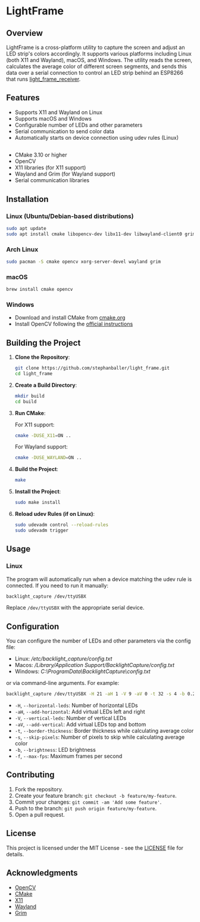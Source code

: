 # LightFrame

## Overview

LightFrame is a cross-platform utility to capture the screen and adjust an LED strip's colors accordingly. It supports various platforms including Linux (both X11 and Wayland), macOS, and Windows. The utility reads the screen, calculates the average color of different screen segments, and sends this data over a serial connection to control an LED strip behind an ESP8266 that runs [light_frame_receiver](https://github.com/stephanballer/light_frame_receiver).

## Features

- Supports X11 and Wayland on Linux
- Supports macOS and Windows
- Configurable number of LEDs and other parameters
- Serial communication to send color data
- Automatically starts on device connection using udev rules (Linux)

## 
- CMake 3.10 or higher
- OpenCV
- X11 libraries (for X11 support)
- Wayland and Grim (for Wayland support)
- Serial communication libraries

## Installation

### Linux (Ubuntu/Debian-based distributions)

```sh
sudo apt update
sudo apt install cmake libopencv-dev libx11-dev libwayland-client0 grim
```

### Arch Linux

```sh
sudo pacman -S cmake opencv xorg-server-devel wayland grim
```

### macOS

```sh
brew install cmake opencv
```

### Windows

- Download and install CMake from [cmake.org](https://cmake.org/download/)
- Install OpenCV following the [official instructions](https://docs.opencv.org/master/d3/d52/tutorial_windows_install.html)

## Building the Project

1. **Clone the Repository**:

   ```sh
   git clone https://github.com/stephanballer/light_frame.git
   cd light_frame
   ```

2. **Create a Build Directory**:

   ```sh
   mkdir build
   cd build
   ```

3. **Run CMake**:

   For X11 support:
   ```sh
   cmake -DUSE_X11=ON ..
   ```

   For Wayland support:
   ```sh
   cmake -DUSE_WAYLAND=ON ..
   ```

4. **Build the Project**:

   ```sh
   make
   ```

5. **Install the Project**:

   ```sh
   sudo make install
   ```

6. **Reload udev Rules (if on Linux)**:

   ```sh
   sudo udevadm control --reload-rules
   sudo udevadm trigger
   ```

## Usage

### Linux

The program will automatically run when a device matching the udev rule is connected. If you need to run it manually:

```sh
backlight_capture /dev/ttyUSBX
```

Replace `/dev/ttyUSBX` with the appropriate serial device.

## Configuration

You can configure the number of LEDs and other parameters via the config file:

- Linux: _/etc/backlight_capture/config.txt_
- Macos: _/Library/Application Support/BacklightCapture/config.txt_
- Windows: _C:\\ProgramData\\BacklightCapture\\config.txt_
  
or via command-line arguments. For example:

```sh
backlight_capture /dev/ttyUSBX -H 21 -aH 1 -V 9 -aV 0 -t 32 -s 4 -b 0.2 -f 60
```

- `-H`, `--horizontal-leds`: Number of horizontal LEDs
- `-aH`, `--add-horizontal`: Add virtual LEDs left and right
- `-V`, `--vertical-leds`: Number of vertical LEDs
- `-aV`, `--add-vertical`: Add virtual LEDs top and bottom
- `-t`, `--border-thickness`: Border thickness while calculating average color
- `-s`, `--skip-pixels`: Number of pixels to skip while calculating average color
- `-b`, `--brightness`: LED brightness
- `-f`, `--max-fps`: Maximum frames per second

## Contributing

1. Fork the repository.
2. Create your feature branch: `git checkout -b feature/my-feature`.
3. Commit your changes: `git commit -am 'Add some feature'`.
4. Push to the branch: `git push origin feature/my-feature`.
5. Open a pull request.

## License

This project is licensed under the MIT License - see the [LICENSE](LICENSE) file for details.

## Acknowledgments

- [OpenCV](https://opencv.org/)
- [CMake](https://cmake.org/)
- [X11](https://www.x.org/wiki/)
- [Wayland](https://wayland.freedesktop.org/)
- [Grim](https://github.com/emersion/grim)